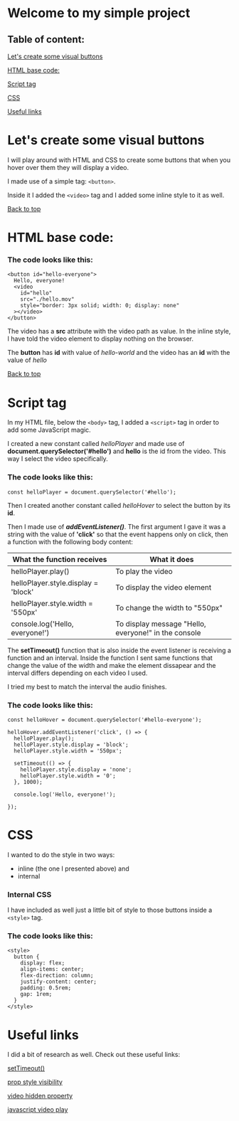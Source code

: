 # Welcome to my simple project

## Table of content:

[Let's create some visual buttons](#lets-create-some-visual-buttons)

[HTML base code:](#html-base-code)

[Script tag](#script-tag)

[CSS](#css)

[Useful links](#useful-links)

# Let's create some visual buttons

I will play around with HTML and CSS to create some buttons that when you hover over them they will display a video.

I made use of a simple tag: `<button>`.

Inside it I added the `<video>` tag and I added some inline style to it as well.

[Back to top](#)

# HTML base code:

### The code looks like this:

```html:
<button id="hello-everyone">
  Hello, everyone!
  <video
    id="hello"
    src="./hello.mov"
    style="border: 3px solid; width: 0; display: none"
  ></video>
</button>
```

The video has a **src** attribute with the video path as value. In the inline style, I have told the video element to display nothing on the browser.

The **button** has **id** with value of <i>hello-world</i> and the video has an **id** with the value of <i>hello</i>

[Back to top](#)

# Script tag

In my HTML file, below the `<body>` tag, I added a `<script>` tag in order to add some JavaScript magic.

I created a new constant called <i>helloPlayer</i> and made use of <b>document.querySelector('#hello')</b> and **hello** is the id from the video. This way I select the video specifically.

### The code looks like this:

```javascript:
const helloPlayer = document.querySelector('#hello');
```

Then I created another constant called <i>helloHover</i> to select the button by its <b>id</b>.

Then I made use of <b><i>addEventListener()</i></b>. The first argument I gave it was a string with the value of <b>'click'</b> so that the event happens only on click, then a function with the following body content:

| What the function receives          | What it does                                         |
| ----------------------------------- | ---------------------------------------------------- |
| helloPlayer.play()                  | To play the video                                    |
| helloPlayer.style.display = 'block' | To display the video element                         |
| helloPlayer.style.width = '550px'   | To change the width to "550px"                       |
| console.log('Hello, everyone!')     | To display message "Hello, everyone!" in the console |

The **setTimeout()** function that is also inside the event listener is receiving a function and an interval. Inside the function I sent same functions that change the value of the width and make the element dissapear and the interval differs depending on each video I used.

I tried my best to match the interval the audio finishes.

### The code looks like this:

```javascript:
const helloHover = document.querySelector('#hello-everyone');

helloHover.addEventListener('click', () => {
  helloPlayer.play();
  helloPlayer.style.display = 'block';
  helloPlayer.style.width = '550px';

  setTimeout(() => {
    helloPlayer.style.display = 'none';
    helloPlayer.style.width = '0';
  }, 1000);

  console.log('Hello, everyone!');

});
```

# CSS

I wanted to do the style in two ways:

- inline (the one I presented above)
  and
- internal

### Internal CSS

I have included as well just a little bit of style to those buttons inside a `<style>` tag.

### The code looks like this:

```html:
<style>
  button {
    display: flex;
    align-items: center;
    flex-direction: column;
    justify-content: center;
    padding: 0.5rem;
    gap: 1rem;
  }
</style>
```

# Useful links

I did a bit of research as well. Check out these useful links:

[setTimeout()](https://www.w3schools.com/jsref/met_win_settimeout.asp)

[prop style visibility](https://www.w3schools.com/jsref/prop_style_visibility.asp)

[video hidden property](https://www.google.com/search?q=video+hidden+property)

[javascript video play](https://www.tutorialspoint.com/how-to-use-javascript-to-play-a-video-on-mouse-hover-and-pause-on-mouseout)
